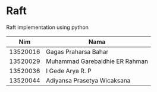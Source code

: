 # Raft

Raft implementation using python

| Nim      | Nama                           |
| -------- | ------------------------------ |
| 13520016 | Gagas Praharsa Bahar           |
| 13520029 | Muhammad Garebaldhie ER Rahman |
| 13520036 | I Gede Arya R. P               |
| 13520044 | Adiyansa Prasetya Wicaksana    |